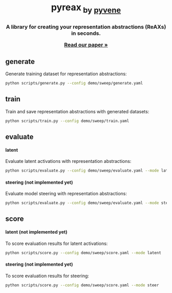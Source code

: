 <h1 align="center"> <p>pyreax<sub> by <a href="https://github.com/stanfordnlp/pyvene">pyvene</a></sub></p></h1>
<h3 align="center">
    <p>A library for creating your representation abstractions (ReAXs) in seconds.</p>
    <a href=""><strong>Read our paper »</strong></a></a>
</h3>

## generate
Generate training dataset for representation abstractions:
```bash
python scripts/generate.py --config demo/sweep/generate.yaml
```

## train
Train and save representation abstractions with generated datasets:
```bash
python scripts/train.py --config demo/sweep/train.yaml
```

## evaluate

#### latent
Evaluate latent activations with representation abstractions:
```bash
python scripts/evaluate.py --config demo/sweep/evaluate.yaml --mode latent
```

#### steering (not implemented yet)
Evaluate model steering with representation abstractions:
```bash
python scripts/evaluate.py --config demo/sweep/evaluate.yaml --mode steer
```

## score

#### latent (not implemented yet)
To score evaluation results for latent activations:
```bash
python scripts/score.py --config demo/sweep/score.yaml --mode latent
```

#### steering (not implemented yet)
To score evaluation results for steering:
```bash
python scripts/score.py --config demo/sweep/score.yaml --mode steer
```
